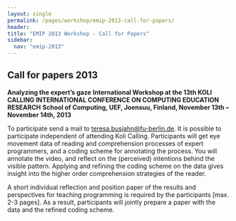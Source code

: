 ```yaml
---
layout: single
permalink: /pages/workshop/emip-2013-call-for-papers/
header:
title: "EMIP 2013 Workshop - Call for Papers"
sidebar:
  nav: "emip-2013"
---
```

## Call for papers 2013
**Analyzing the expert’s gaze**
**International Workshop at the 13th KOLI CALLING INTERNATIONAL CONFERENCE ON COMPUTING EDUCATION RESEARCH**
**School of Computing, UEF, Joensuu, Finland, November 13th – November 14th, 2013**

To participate send a mail to [teresa.busjahn@fu-berlin.de](mailto:teresa.busjahn@fu-berlin.de). It is possible to participate independent of attending Koli Calling. Participants will get eye movement data of reading and comprehension processes of expert programmers, and a coding scheme for annotating the process. You will annotate the video, and reflect on the (perceived) intentions behind the visible pattern. Applying and refining the coding scheme on the data gives insight into the higher order comprehension strategies of the reader.

A short individual reflection and position paper of the results and perspectives for teaching programming is required by the participants [max. 2-3 pages]. As a result, participants will jointly prepare a paper with the data and the refined coding scheme.
